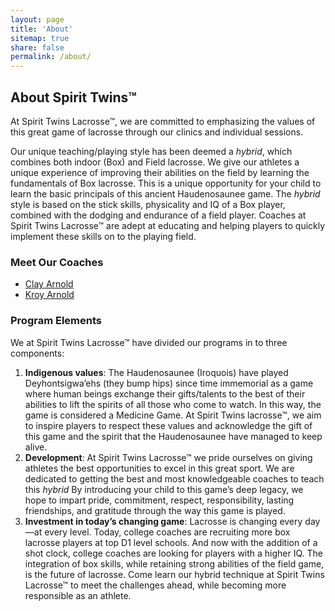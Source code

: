 ```yaml
---
layout: page
title: 'About'
sitemap: true
share: false
permalink: /about/
---
```

## About Spirit Twins&trade;
At Spirit Twins Lacrosse&trade;, we are committed to emphasizing the values of this great game of lacrosse through our clinics and individual sessions.

Our unique teaching/playing style has been deemed a _hybrid_, which combines both indoor (Box) and Field lacrosse. We give our athletes a unique experience of improving their abilities on the field by learning the fundamentals of Box lacrosse. This is a unique opportunity for your child to learn the basic principals of this ancient Haudenosaunee game. The _hybrid_ style is based on the stick skills, physicality and IQ of a Box player, combined with the dodging and endurance of a field player. Coaches at Spirit Twins Lacrosse&trade; are adept at educating and helping players to quickly implement these skills on to the playing field.

### Meet Our Coaches

- [Clay Arnold](/bios/clay-arnold/)
- [Kroy Arnold](/bios/kroy-arnold/)


### Program Elements

We at Spirit Twins Lacrosse&trade; have divided our programs in to three components:

1.  **Indigenous values**: The Haudenosaunee (Iroquois) have played Deyhontsigwa’ehs (they bump hips) since time immemorial as a game where human beings exchange their gifts/talents to the best of their abilities to lift the spirits of all those who come to watch. In this way, the game is considered a Medicine Game. At Spirit Twins lacrosse&trade;, we aim to inspire players to respect these values and acknowledge the gift of this game and the spirit that the Haudenosaunee have managed to keep alive.
2.  **Development**: At Spirit Twins Lacrosse&trade; we pride ourselves on giving athletes the best opportunities to excel in this great sport. We are dedicated to getting the best and most knowledgeable coaches to teach this _hybrid_ By introducing your child to this game’s deep legacy, we hope to impart pride, commitment, respect, responsibility, lasting friendships, and gratitude through the way this game is played.
3.  **Investment in today’s changing game**: Lacrosse is changing every day—at every level. Today, college coaches are recruiting more box lacrosse players at top D1 level schools. And now with the addition of a shot clock, college coaches are looking for players with a higher IQ. The integration of box skills, while retaining strong abilities of the field game, is the future of lacrosse. Come learn our hybrid technique at Spirit Twins Lacrosse&trade; to meet the challenges ahead, while becoming more responsible as an athlete.
